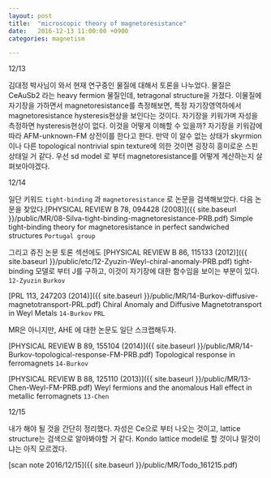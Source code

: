 ```yaml
---
layout: post
title:  "microscopic theory of magnetoresistance"
date:   2016-12-13 11:00:00 +0900
categories: magnetism

---
```


12/13

김대정 박사님이 와서 현재 연구중인 물질에 대해서 토론을 나누었다.
물질은 CeAuSb2 라는 heavy fermion 물질인데, tetragonal structure을 가졌다.
이물질에 자기장을 가하면서 magnetoresistance를 측정해보면, 특정 자기장영역하에서 magnetoresistance hysteresis현상을 보인다는 것이다.
자기장을 키워가며 자성을 측정하면 hysteresis현상이 없다.
이것을 어떻게 이해할 수 있을까?
자기장을 키워감에 따라 AFM-unknown-FM 상전이를 한다고 한다.
만약 이 알수 없는 상태가 skyrmion 이나 다른 topological nontrivial spin texture에 의한 것이면 굉장히 흥미로운 스핀상태일 거 같다.
우선 sd model 로 부터 magnetoresistance를 어떻게 계산하는지 살펴보아야겠다.

12/14

일단 키워드 `tight-binding` 과 `magnetoresistance` 로 논문을 검색해보았다.
다음 논문을 찾았다.[PHYSICAL REVIEW B 78, 094428  (2008)]({{ site.baseurl }}/public/MR/08-Silva-tight-binding-magnetoresistance-PRB.pdf) Simple tight-binding theory for magnetoresistance in perfect sandwiched structures `Portugal group`

그리고 쥬진 논문 토론 섹션에도 [PHYSICAL REVIEW B 86, 115133 (2012)]({{ site.baseurl }}/public/etc/12-Zyuzin-Weyl-chiral-anomaly-PRB.pdf) tight-binding 모델로 부터 J를 구하고, 이것이 자기장에 대한 함수임을 보이는 부분이 있다. `12-Zyuzin` `Burkov`

[PRL 113, 247203 (2014)]({{ site.baseurl }}/public/MR/14-Burkov-diffusive-magnetotransport-PRL.pdf) Chiral Anomaly and Diffusive Magnetotransport in Weyl Metals `14-Burkov` `PRL`

MR은 아니지만, AHE 에 대한 논문도 일단 스크랩해두자.

[PHYSICAL REVIEW B 89, 155104 (2014)]({{ site.baseurl }}/public/MR/14-Burkov-topological-response-FM-PRB.pdf) Topological response in ferromagnets `14-Burkov`

[PHYSICAL REVIEW B 88, 125110 (2013)]({{ site.baseurl }}/public/MR/13-Chen-Weyl-FM-PRB.pdf) Weyl fermions and the anomalous Hall effect in metallic ferromagnets `13-Chen`


12/15

내가 해야 될 것을 간단히 정리했다.
자성은 Ce으로 부터 나오는 것이고, lattice structure는 검색으로 알아봐야할 거 같다.
Kondo lattice model로 할 것이냐 말것이냐는 아직 모르겠다.

[scan note 2016/12/15]({{ site.baseurl }}/public/MR/Todo_161215.pdf)
